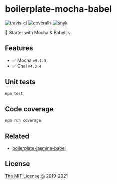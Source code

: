 # boilerplate-mocha-babel

[![travis-ci](https://api.travis-ci.org/piecioshka/boilerplate-mocha-babel.svg?branch=master)](https://travis-ci.org/piecioshka/boilerplate-mocha-babel)
[![coveralls](https://coveralls.io/repos/github/piecioshka/boilerplate-mocha-babel/badge.svg?branch=master)](https://coveralls.io/github/piecioshka/boilerplate-mocha-babel?branch=master)
[![snyk](https://snyk.io/test/github/piecioshka/boilerplate-mocha-babel/badge.svg?targetFile=package.json)](https://snyk.io/test/github/piecioshka/boilerplate-mocha-babel?targetFile=package.json)

🍴 Starter with Mocha & Babel.js

## Features

* :white_check_mark: Mocha `v9.1.3`
* :white_check_mark: Chai `v4.3.4`

## Unit tests

```bash
npm test
```

## Code coverage

```bash
npm run coverage
```

## Related

* [boilerplate-jasmine-babel](https://github.com/piecioshka/boilerplate-jasmine-babel)

## License

[The MIT License](https://piecioshka.mit-license.org) @ 2019-2021
